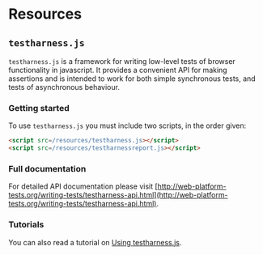 # Resources

## `testharness.js`

`testharness.js` is a framework for writing low-level tests of
browser functionality in javascript. It provides a convenient API for
making assertions and is intended to work for both simple synchronous
tests, and tests of asynchronous behaviour.

### Getting started

To use `testharness.js` you must include two scripts, in the order given:

``` html
<script src=/resources/testharness.js></script>
<script src=/resources/testharnessreport.js></script>
```

### Full documentation

For detailed API documentation please visit [http://web-platform-tests.org/writing-tests/testharness-api.html](http://web-platform-tests.org/writing-tests/testharness-api.html).

### Tutorials

You can also read a tutorial on
[Using testharness.js](http://darobin.github.com/test-harness-tutorial/docs/using-testharness.html).
